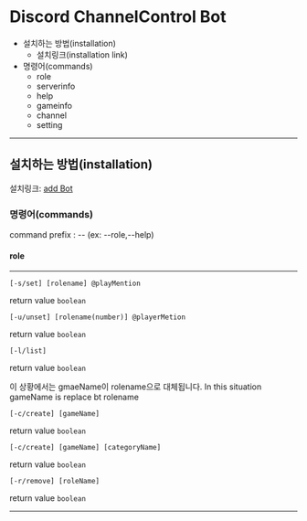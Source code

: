 # Discord ChannelControl Bot

+ 설치하는 방법(installation)
    + 설치링크(installation link)
+ 명령어(commands)
    + role
    + serverinfo
    + help
    + gameinfo
    + channel
    + setting
***
설치하는 방법(installation)
--------------------------

설치링크: [add Bot]


### 명령어(commands)


command prefix : -- (ex: --role,--help)

#### role 

---------
```
[-s/set] [rolename] @playMention
```
return value `boolean`

```
[-u/unset] [rolename(number)] @playerMetion
```
return value `boolean`

```
[-l/list]
```
return value `boolean`

이 상황에서는 gmaeName이 rolename으로 대체됩니다.
In this situation gameName is replace bt rolename
```
[-c/create] [gameName] 
```
return value `boolean`

```
[-c/create] [gameName] [categoryName]
```
return value `boolean`

```
[-r/remove] [roleName] 
```
return value `boolean`

--------------------------


[add Bot]: https://discord.com/oauth2/authorize?client_id=INSERT_CLIENT_ID_HERE&scope=bot&permissions=1069689918
